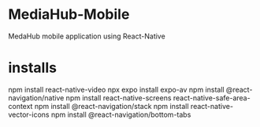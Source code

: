 # MediaHub-Mobile
MedaHub mobile application using React-Native

# installs
npm install react-native-video
npx expo install expo-av
npm install @react-navigation/native
npm install react-native-screens react-native-safe-area-context
npm install @react-navigation/stack
npm install react-native-vector-icons
npm install @react-navigation/bottom-tabs
 

